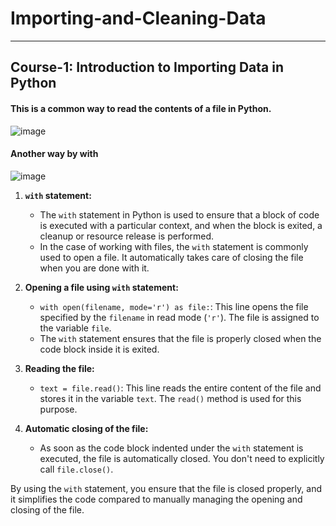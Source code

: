 # Importing-and-Cleaning-Data
---




## Course-1: Introduction to Importing Data in Python


#### This is a common way to read the contents of a file in Python.
![image](https://github.com/MahmoudNamNam/Importing-and-Cleaning-Data/assets/148398760/31006863-79f1-455e-9616-30d780c659eb)

#### Another way by with
![image](https://github.com/MahmoudNamNam/Importing-and-Cleaning-Data/assets/148398760/c70673d2-f1f6-4bf8-8724-fa9c3ad93fec)


1. **`with` statement:**
   - The `with` statement in Python is used to ensure that a block of code is executed with a particular context, and when the block is exited, a cleanup or resource release is performed.
   - In the case of working with files, the `with` statement is commonly used to open a file. It automatically takes care of closing the file when you are done with it.

2. **Opening a file using `with` statement:**
   - `with open(filename, mode='r') as file:`: This line opens the file specified by the `filename` in read mode (`'r'`). The file is assigned to the variable `file`.
   - The `with` statement ensures that the file is properly closed when the code block inside it is exited.

3. **Reading the file:**
   - `text = file.read()`: This line reads the entire content of the file and stores it in the variable `text`. The `read()` method is used for this purpose.

4. **Automatic closing of the file:**
   - As soon as the code block indented under the `with` statement is executed, the file is automatically closed. You don't need to explicitly call `file.close()`.

By using the `with` statement, you ensure that the file is closed properly, and it simplifies the code compared to manually managing the opening and closing of the file.
